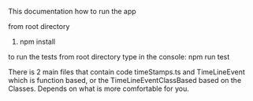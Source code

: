 This documentation how to run the app

from root directory
1) npm install

to run the tests from root directory type in the console:
npm run test 





There is 2 main files that contain code timeStamps.ts and TimeLineEvent which is function based, or the 
TimeLineEventClassBased based on the Classes. Depends on what is more comfortable for you.





